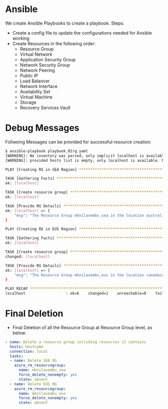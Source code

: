 # Ansible

We create Ansible Playbooks to create a playbook.
Steps:
- Create a config file to update the configurations needed for Ansible working
- Create Resources in the following order:
	- Resource Group
	- Virtual Network
	- Application Security Group
	- Network Security Group
	- Network Peering
	- Public IP
	- Load Balancer
	- Network Interface
	- Availability Set
	- Virtual Machine
	- Storage
	- Recovery Services Vault

# Debug Messages
Follwoing Messages can be provided for successful resource creation:
```bash
$ ansible-playbook playbook_01rg.yaml
[WARNING]: No inventory was parsed, only implicit localhost is available
[WARNING]: provided hosts list is empty, only localhost is available. Note that the implicit localhost does not match 'all'

PLAY [Creating RG in SEA Region] *******************************************************************************************************************************************

TASK [Gathering Facts] *****************************************************************************************************************************************************
ok: [localhost]

TASK [Create resource group] ***********************************************************************************************************************************************
ok: [localhost]

TASK [Provide RG Details] **************************************************************************************************************************************************
ok: [localhost] => {
    "msg": "The Resource Group mknilavembu_sea in the location australiaeast."
}

PLAY [Creating RG in EUS Region] *******************************************************************************************************************************************

TASK [Gathering Facts] *****************************************************************************************************************************************************
ok: [localhost]

TASK [Create resource group] ***********************************************************************************************************************************************
changed: [localhost]

TASK [Provide RG Details] **************************************************************************************************************************************************
ok: [localhost] => {
    "msg": "The Resource Group mknilavembu_eus in the location canadacentral."
}

PLAY RECAP *****************************************************************************************************************************************************************
localhost                  : ok=6    changed=1    unreachable=0    failed=0    skipped=0    rescued=0    ignored=0

```

# Final Deletion
- Final Deletion of all the Resource Group at Resource Group level, as below:

```yaml
- name: Delete a resource group including resources it contains
  hosts: hostname
  connection: local
  tasks:
  - name: Delete SEA RG
    azure_rm_resourcegroup:
      name: mknilavembu_sea
      force_delete_nonempty: yes
      state: absent
  - name: Delete EUS RG
    azure_rm_resourcegroup:
      name: mknilavembu_eus
      force_delete_nonempty: yes
      state: absent
```


